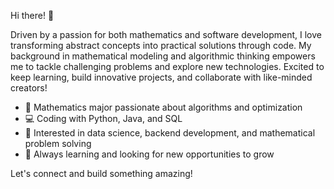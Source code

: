 Hi there! 👋

Driven by a passion for both mathematics and software development, I love transforming abstract concepts into practical solutions through code. My background in mathematical modeling and algorithmic thinking empowers me to tackle challenging problems and explore new technologies. Excited to keep learning, build innovative projects, and collaborate with like-minded creators!

- 🧮 Mathematics major passionate about algorithms and optimization
- 💻 Coding with Python, Java, and SQL
- 🧠 Interested in data science, backend development, and mathematical problem solving
- 🌱 Always learning and looking for new opportunities to grow

Let's connect and build something amazing!



